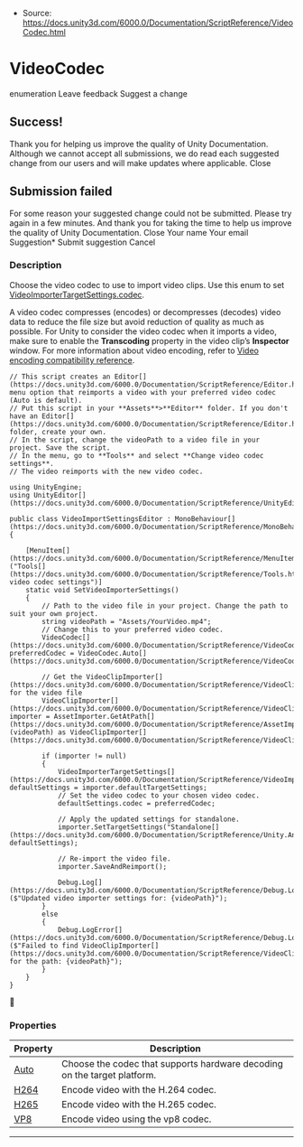 * Source: https://docs.unity3d.com/6000.0/Documentation/ScriptReference/VideoCodec.html

# VideoCodec
enumeration
Leave feedback
Suggest a change
## Success!
Thank you for helping us improve the quality of Unity Documentation. Although we cannot accept all submissions, we do read each suggested change from our users and will make updates where applicable.
Close
## Submission failed
For some reason your suggested change could not be submitted. Please <a>try again</a> in a few minutes. And thank you for taking the time to help us improve the quality of Unity Documentation.
Close
Your name Your email Suggestion* Submit suggestion
Cancel
### Description
Choose the video codec to use to import video clips.
Use this enum to set [VideoImporterTargetSettings.codec](https://docs.unity3d.com/6000.0/Documentation/ScriptReference/VideoImporterTargetSettings-codec.html).   
  
A video codec compresses (encodes) or decompresses (decodes) video data to reduce the file size but avoid reduction of quality as much as possible. For Unity to consider the video codec when it imports a video, make sure to enable the **Transcoding** property in the video clip’s **Inspector** window. For more information about video encoding, refer to [Video encoding compatibility reference](https://docs.unity3d.com/6000.0/Documentation/Manual/video-encoding-compatibility.html).
```
// This script creates an Editor[](https://docs.unity3d.com/6000.0/Documentation/ScriptReference/Editor.html) menu option that reimports a video with your preferred video codec (Auto is default). 
// Put this script in your **Assets**>**Editor** folder. If you don't have an Editor[](https://docs.unity3d.com/6000.0/Documentation/ScriptReference/Editor.html) folder, create your own.  
// In the script, change the videoPath to a video file in your project. Save the script. 
// In the menu, go to **Tools** and select **Change video codec settings**.
// The video reimports with the new video codec.   
  
using UnityEngine;
using UnityEditor[](https://docs.unity3d.com/6000.0/Documentation/ScriptReference/UnityEditor.html);  
  
public class VideoImportSettingsEditor : MonoBehaviour[](https://docs.unity3d.com/6000.0/Documentation/ScriptReference/MonoBehaviour.html)
{  
  
    [MenuItem[](https://docs.unity3d.com/6000.0/Documentation/ScriptReference/MenuItem.html)("Tools[](https://docs.unity3d.com/6000.0/Documentation/ScriptReference/Tools.html)/Change video codec settings")]
    static void SetVideoImporterSettings()
    {
        // Path to the video file in your project. Change the path to suit your own project. 
        string videoPath = "Assets/YourVideo.mp4";
        // Change this to your preferred video codec. 
        VideoCodec[](https://docs.unity3d.com/6000.0/Documentation/ScriptReference/VideoCodec.html) preferredCodec = VideoCodec.Auto[](https://docs.unity3d.com/6000.0/Documentation/ScriptReference/VideoCodec.Auto.html);   
  
        // Get the VideoClipImporter[](https://docs.unity3d.com/6000.0/Documentation/ScriptReference/VideoClipImporter.html) for the video file
        VideoClipImporter[](https://docs.unity3d.com/6000.0/Documentation/ScriptReference/VideoClipImporter.html) importer = AssetImporter.GetAtPath[](https://docs.unity3d.com/6000.0/Documentation/ScriptReference/AssetImporter.GetAtPath.html)(videoPath) as VideoClipImporter[](https://docs.unity3d.com/6000.0/Documentation/ScriptReference/VideoClipImporter.html);  
  
        if (importer != null)
        {
            VideoImporterTargetSettings[](https://docs.unity3d.com/6000.0/Documentation/ScriptReference/VideoImporterTargetSettings.html) defaultSettings = importer.defaultTargetSettings;
            // Set the video codec to your chosen video codec.
            defaultSettings.codec = preferredCodec;  
  
            // Apply the updated settings for standalone. 
            importer.SetTargetSettings("Standalone[](https://docs.unity3d.com/6000.0/Documentation/ScriptReference/Unity.Android.Gradle.Manifest.Standalone.html)", defaultSettings);  
  
            // Re-import the video file. 
            importer.SaveAndReimport();  
  
            Debug.Log[](https://docs.unity3d.com/6000.0/Documentation/ScriptReference/Debug.Log.html)($"Updated video importer settings for: {videoPath}");
        }
        else
        {
            Debug.LogError[](https://docs.unity3d.com/6000.0/Documentation/ScriptReference/Debug.LogError.html)($"Failed to find VideoClipImporter[](https://docs.unity3d.com/6000.0/Documentation/ScriptReference/VideoClipImporter.html) for the path: {videoPath}");
        }
    }
}

```

### Properties
Property | Description  
---|---  
[Auto](https://docs.unity3d.com/6000.0/Documentation/ScriptReference/VideoCodec.Auto.html) | Choose the codec that supports hardware decoding on the target platform.  
[H264](https://docs.unity3d.com/6000.0/Documentation/ScriptReference/VideoCodec.H264.html) | Encode video with the H.264 codec.  
[H265](https://docs.unity3d.com/6000.0/Documentation/ScriptReference/VideoCodec.H265.html) | Encode video with the H.265 codec.  
[VP8](https://docs.unity3d.com/6000.0/Documentation/ScriptReference/VideoCodec.VP8.html) | Encode video using the vp8 codec.  
* * *
